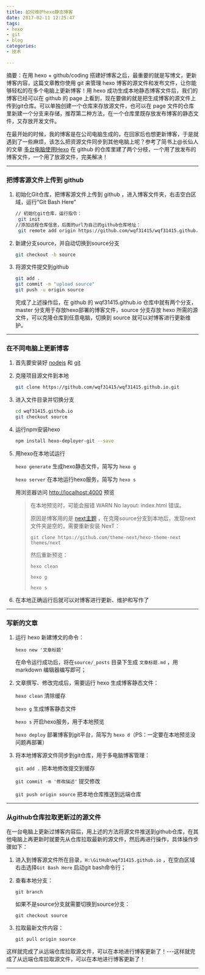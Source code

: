 ```yaml
---
title: 如何维护hexo静态博客
date: 2017-02-11 12:25:47
tags: 
- hexo
- git
- blog
categories: 
- 技术

---
```


摘要：在用 hexo + github/coding 搭建好博客之后，最重要的就是写博文，更新博客内容，这篇文章教你使用 git 来管理 hexo 博客的源文件和发布文件，让你能够轻松的在多个电脑上更新博客！用 hexo 成功生成本地静态博客文件后，我们的博客已经可以在 github 的 page 上看到，现在要做的就是把生成博客的源文件上传到git仓库。可以单独创建一个仓库来存放源文件，也可以在 page 文件的仓库里新建一个分支来存储，推荐第二种方法，在一个仓库里既存放发布博客的静态文件，又存放开发文件。

​        在最开始的时候，我的博客是在公司电脑生成的，在回家后也想更新博客，于是就遇到了一些麻烦，该怎么把资源文件同步到其他电脑上呢？参考了简书上@长仙人 的文章 [多台电脑使用Hexo](http://www.jianshu.com/p/4bcf2848b3fc '多台电脑使用Hexo') 在 github 的仓库里建了两个分枝，一个用了放发布的博客文件，一个用了放源文件，完美解决！

<!-- more -->

---

### 把博客源文件上传到 github

1. 初始化Git仓库，把博客源文件上传到 github ，进入博客文件夹，右击空白区域，运行“Git Bash Here”

   ``````bash
   // 初始化git仓库，运行指令：
   	git init
   //添加远程仓库信息，后面的url为自己的github仓库地址：
   	git remote add origin https://github.com/wqf31415/wqf31415.github.io.git
   ``````

2. 新建分支source，并自动切换到source分支

   ``````bash
   git checkout -b source
   ``````

3. 将源文件提交到github

   ``````bash
   git add .
   git commit -m "upload source"
   git push -u origin source
   ``````

   完成了上述操作后，在 github 的 wqf31415.github.io 仓库中就有两个分支，master 分支用于存放hexo部署的博客文件，source 分支存放 hexo 所需的源文件，可以克隆仓库到任意电脑，切换到 source 就可以对博客进行更新维护。

----

### 在不同电脑上更新博客

1. 首先要安装好 [nodejs](https://nodejs.org/en/ 'nodejs') 和 [git](https://git-scm.com/ 'git') 

2. 克隆项目源文件到本地

   ``````bash
   git clone https://github.com/wqf31415/wqf31415.github.io.git
   ``````

3. 进入文件目录并切换分支

   ```bash
   cd wqf31415.github.io
   git checkout source
   ```

4. 运行npm安装hexo

   ```bash
   npm install hexo-deployer-git --save
   ```

5. 用hexo在本地试运行

   `hexo generate`  生成hexo静态文件，简写为 `hexo g`

   `hexo server`  在本地运行hexo服务，简写为 `hexo s`

   用浏览器访问 [http://localhost:4000](http://localhost:4000 '本地hexo') 预览

   > 在本地预览时，可能会报错 WARN No layout: index.html 错误。
   >
   > 原因是博客用的是 [next主题](http://theme-next.iissnan.com/getting-started.html 'next官网') ，在克隆source分支到本地后，发现next文件夹是空的，需要重新安装 NexT：
   >
   >  `git clone https://github.com/theme-next/hexo-theme-next themes/next` 
   >
   > 然后重新预览：
   >
   > `hexo clean` 
   >
   > `hexo g`  
   >
   > `hexo s`

6. 在本地正确运行后就可以对博客进行更新、维护和写作了

---

### 写新的文章

1. 运行 hexo 新建博文的命令：

   `hexo new '文章标题'`

   在命令运行成功后，将在`source/_posts` 目录下生成 `文章标题.md` ，用 markdown 编辑器编写即可；

2. 文章撰写、修改完成后，需要运行 hexo 生成博客静态文件：

   `hexo clean` 清除缓存

   `hexo g` 生成博客静态文件

   `hexo s` 开启hexo服务，用于本地预览

   `hexo deploy` 部署博客到git平台，简写为 `hexo d`（PS：一定要在本地预览没问题再部署）

3. 将本地博客源文件同步到git仓库，用于多电脑博客管理：

   `git add .` 把本地修改提交到缓存

   `git commit -m '修改描述'` 提交修改

   `git push origin source` 把本地仓库推送到远端仓库

---

### 从github仓库拉取更新过的源文件

​        在一台电脑上更新过博客内容后，用上述的方法将源文件推送到github仓库，在其他电脑上再更新时就要先从仓库拉取最新的源文件，然后再进行操作，具体操作步骤如下：

1. 进入到博客源文件所在目录，`H:\GitHub\wqf31415.github.io` ，在空白区域右击选择`Git Bash Here` 启动git bash命令行；

2. 查看本地分支：

   `git branch` 

   如果不是source分支就需要切换到source分支：

   `git checkout source`

3. 拉取最新文件内容：

   `git pull origin source`

​        这样就完成了从远端仓库拉取源文件，可以在本地进行博客更新了！---这样就完成了从远端仓库拉取源文件，可以在本地进行博客更新了！

---





